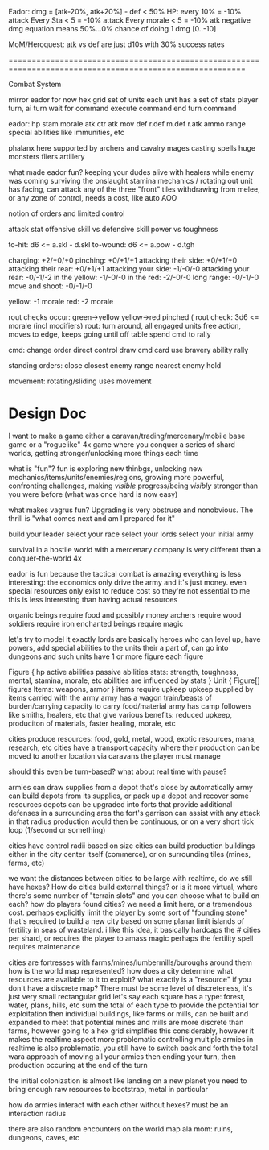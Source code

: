 Eador: dmg = [atk-20%, atk+20%] - def
	< 50% HP: every 10% = -10% attack
	Every Sta < 5 = -10% attack
	Every morale < 5 = -10% atk
	negative dmg equation means 50%...0% chance of doing 1 dmg [0..-10]

MoM/Heroquest: atk vs def are just d10s with 30% success rates

=========================================================================================================



Combat System

mirror eador for now
hex grid
set of units
each unit has a set of stats
player turn, ai turn
wait for command
execute command
end turn command

eador:
	hp
	stam
	morale
	atk
	ctr atk
	mov
	def
	r.def
	m.def
	r.atk
	ammo
	range
	special abilities like immunities, etc


phalanx here
supported by archers and cavalry
mages casting spells
huge monsters
fliers
artillery

what made eador fun?
	keeping your dudes alive with healers while enemy was coming
	surviving the onslaught
	stamina mechanics / rotating out
unit has facing, can attack any of the three "front" tiles
withdrawing from melee, or any zone of control, needs a cost, like auto AOO

notion of orders and limited control

attack stat
offensive skill vs defensive skill
power vs toughness

to-hit: d6 <= a.skl - d.skl
to-wound: d6 <= a.pow - d.tgh

charging:             +2/+0/+0
pinching:             +0/+1/+1
attacking their side: +0/+1/+0
attacking their rear: +0/+1/+1
attacking your side:  -1/-0/-0
attacking your rear:  -0/-1/-2
in the yellow:        -1/-0/-0
in the red:           -2/-0/-0
long range:           -0/-1/-0
move and shoot:       -0/-1/-0

yellow: -1 morale
red:    -2 morale

rout checks occur:
	green->yellow
	yellow->red
	pinched (
rout check: 3d6 <= morale (incl modifiers)
rout: turn around, all engaged units free action, moves to edge, keeps going until off table
spend cmd to rally

cmd:
	change order
	direct control
	draw cmd card
	use bravery ability
	rally

standing orders:
	close closest enemy
	range nearest enemy
	hold

movement: rotating/sliding uses movement








# Design Doc
I want to make a game
either a caravan/trading/mercenary/mobile base game
or a "roguelike" 4x game where you conquer a series of shard worlds, getting stronger/unlocking more things each time

what is "fun"? fun is exploring new thinbgs, unlocking new mechanics/items/units/enemies/regions, growing more powerful, confronting challenges, making *visible* progress/being *visibly* stronger than you were before (what was once hard is now easy)

what makes vagrus fun? Upgrading is very obstruse and nonobvious. The thrill is "what comes next and am I prepared for it"

build your leader
select your race
select your lords
select your initial army

survival in a hostile world with a mercenary company is very different than a conquer-the-world 4x

eador is fun because the tactical combat is amazing
everything is less interesting: the economics only drive the army and it's just money. even special resources only exist to reduce cost so they're not essential
to me this is less interesting than having actual resources

organic beings require food and possibly money
archers require wood
soldiers require iron
enchanted beings require magic

let's try to model it exactly
lords are basically heroes who can level up, have powers, add special abilities to the units their a part of, can go into dungeons and such
units have 1 or more figure
each figure


Figure {
	hp
	active abilities
	passive abilities
	stats: strength, toughness, mental, stamina, morale, etc
	abilities are influenced by stats
}
Unit {
	Figure[] figures
	Items: weapons, armor
}
items require upkeep
upkeep supplied by items carried with the army
army has a wagon train/beasts of burden/carrying capacity to carry food/material
army has camp followers like smiths, healers, etc that give various benefits: reduced upkeep, produciton of materials, faster healing, morale, etc

cities produce resources: food, gold, metal, wood, exotic resources, mana, research, etc
cities have a transport capacity where their production can be moved to another location via caravans the player must manage

should this even be turn-based? what about real time with pause?

armies can draw supplies from a depot that's close by automatically
army can build depots from its supplies, or pack up a depot and recover some resources
depots can be upgraded into forts that provide additional defenses in a surrounding area
the fort's garrison can assist with any attack in that radius
production would then be continuous, or on a very short tick loop (1/second or something)

cities have control radii based on size
cities can build production buildings either in the city center itself (commerce), or on surrounding tiles (mines, farms, etc)

we want the distances between cities to be large
with realtime, do we still have hexes? How do cities build external things? or is it more virtual, where there's some number of "terrain slots" and you can choose what to build on each?
how do players found cities? we need a limit here, or a tremendous cost. perhaps explicitly limit the player by some sort of "founding stone" that's required to build a new city based on some planar limit
islands of fertility in seas of wasteland. i like this idea, it basically hardcaps the # cities per shard, or requires the player to amass magic
perhaps the fertility spell requires maintenance

cities are fortresses with farms/mines/lumbermills/buroughs around them
how is the world map represented? how does a city determine what resources are available to it to exploit? what exactly is a "resource" if you don't have a discrete map?
There must be some level of discreteness, it's just very small
rectangular grid let's say
each square has a type: forest, water, plans, hills, etc
sum the total of each type to provide the potential for exploitation
then individual buildings, like farms or mills, can be built and expanded to meet that potential
mines and mills are more discrete than farms, however
going to a hex grid simplifies this considerably, however it makes the realtime aspect more problematic
controlling multiple armies in realtime is also problematic, you still have to switch back and forth
the total wara approach of moving all your armies then ending your turn, then production occuring at the end of the turn

the initial colonization is almost like landing on a new planet
you need to bring enough raw resources to bootstrap, metal in particular

how do armies interact with each other without hexes? must be an interaction radius

there are also random encounters on the world map ala mom: ruins, dungeons, caves, etc


